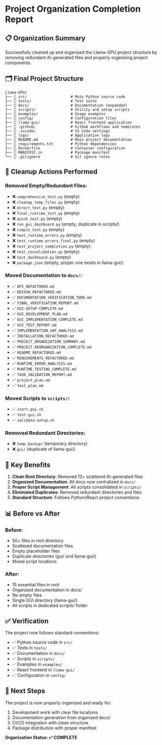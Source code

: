 # Project Organization Completion Report

## 📋 Organization Summary

Successfully cleaned up and organized the Llama-GPU project structure by removing redundant AI-generated files and properly organizing project components.

## 🗂️ Final Project Structure

```
Llama-GPU/
├── 📁 src/                    # Main Python source code
├── 📁 tests/                  # Test suite
├── 📁 docs/                   # Documentation (expanded)
├── 📁 scripts/                # Utility and setup scripts
├── 📁 examples/               # Usage examples
├── 📁 config/                 # Configuration files
├── 📁 llama-gui/              # React frontend application
├── 📁 .github/                # GitHub workflows and templates
├── 📁 .vscode/                # VS Code settings
├── 📁 logs/                   # Application logs
├── 📄 README.md               # Main project documentation
├── 📄 requirements.txt        # Python dependencies
├── 📄 Dockerfile              # Container configuration
├── 📄 MANIFEST.in             # Package manifest
└── 📄 .gitignore              # Git ignore rules
```

## 🧹 Cleanup Actions Performed

### Removed Empty/Redundant Files:
- ❌ `comprehensive_test.py` (empty)
- ❌ `cleanup_temp_files.py` (empty)
- ❌ `direct_test.py` (empty)
- ❌ `final_runtime_test.py` (empty)
- ❌ `quick_test.py` (empty)
- ❌ `run_gui_dashboard.py` (empty, duplicate in scripts/)
- ❌ `simple_test.py` (empty)
- ❌ `test_runtime_errors.py` (empty)
- ❌ `test_runtime_errors_final.py` (empty)
- ❌ `test_project_completion.py` (empty)
- ❌ `test_consolidation.py` (empty)
- ❌ `test_dashboard.py` (empty)
- ❌ `package.json` (empty, proper one exists in llama-gui/)

### Moved Documentation to `docs/`:
- ✅ `API_REFACTORED.md`
- ✅ `DESIGN_REFACTORED.md`
- ✅ `DOCUMENTATION_VERIFICATION_TODO.md`
- ✅ `FINAL_VERIFICATION_REPORT.md`
- ✅ `GUI-SETUP-COMPLETE.md`
- ✅ `GUI_DEVELOPMENT_PLAN.md`
- ✅ `GUI_IMPLEMENTATION_COMPLETE.md`
- ✅ `GUI_TEST_REPORT.md`
- ✅ `IMPLEMENTATION_GAP_ANALYSIS.md`
- ✅ `INSTALLATION_REFACTORED.md`
- ✅ `PROJECT_ORGANIZATION_SUMMARY.md`
- ✅ `PROJECT_REORGANIZATION_COMPLETE.md`
- ✅ `README_REFACTORED.md`
- ✅ `REQUIREMENTS_REFACTORED.md`
- ✅ `RUNTIME_ERROR_ANALYSIS.md`
- ✅ `RUNTIME_TESTING_COMPLETE.md`
- ✅ `TASK_VALIDATION_REPORT.md`
- ✅ `project_plan.md`
- ✅ `test_plan.md`

### Moved Scripts to `scripts/`:
- ✅ `start-gui.sh`
- ✅ `test-gui.sh`
- ✅ `validate-setup.sh`

### Removed Redundant Directories:
- ❌ `temp_backup/` (temporary directory)
- ❌ `gui/` (duplicate of llama-gui/)

## 🎯 Key Benefits

1. **Clean Root Directory**: Removed 13+ scattered AI-generated files
2. **Organized Documentation**: All docs now centralized in `docs/`
3. **Proper Script Management**: All scripts consolidated in `scripts/`
4. **Eliminated Duplicates**: Removed redundant directories and files
5. **Standard Structure**: Follows Python/React project conventions

## 📊 Before vs After

### Before:
- 50+ files in root directory
- Scattered documentation files
- Empty placeholder files
- Duplicate directories (gui/ and llama-gui/)
- Mixed script locations

### After:
- 15 essential files in root
- Organized documentation in docs/
- No empty files
- Single GUI directory (llama-gui/)
- All scripts in dedicated scripts/ folder

## ✅ Verification

The project now follows standard conventions:
- ✅ Python source code in `src/`
- ✅ Tests in `tests/`
- ✅ Documentation in `docs/`
- ✅ Scripts in `scripts/`
- ✅ Examples in `examples/`
- ✅ React frontend in `llama-gui/`
- ✅ Configuration in `config/`

## 🚀 Next Steps

The project is now properly organized and ready for:
1. Development work with clear file locations
2. Documentation generation from organized docs/
3. CI/CD integration with clean structure
4. Package distribution with proper manifest

**Organization Status: ✅ COMPLETE**
